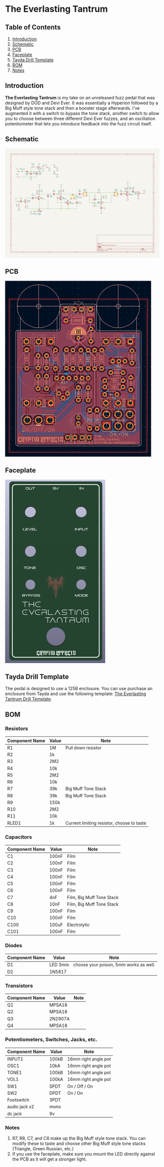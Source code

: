# The Everlasting Tantrum

## Table of Contents
1. [Introduction](#introduction)
2. [Schematic](#schematic)
3. [PCB](#pcb)
4. [Faceplate](#faceplate)
5. [Tayda Drill Template](#tayda-drill-template)
6. [BOM](#bom)
7. [Notes](#notes)

## Introduction
**The Everlasting Tantrum** is my take on an unreleased fuzz pedal that was designed by DOD and Devi Ever. It was essentially a Hyperion followed by a Big Muff style tone stack and then a booster stage afterwards. I've augmented it with a switch to bypass the tone stack, another switch to allow you to choose between three different Devi Ever fuzzes, and an oscillation potentiometer that lets you introduce feedback into the fuzz circuit itself.

## Schematic
![Schematic](<Grindhaus Fuzz.svg>)

## PCB
![PCB](<the-everlasting-tantrum-2025-09-21.png>)

## Faceplate
![Faceplate](<the-everlasting-tantrum-faceplate-2025-09-21.png>)

## Tayda Drill Template
The pedal is designed to use a 125B enclosure. You can use purchase an enclosure from Tayda and use the following template:
[The Everlasting Tantrum Drill Template](https://drill.taydakits.com/box-designs/new?public_key=S0pqNkJnV1BzY3hzMG5XK1VDK2J4UT09Cg==).

## BOM

### Resistors

| Component Name | Value | Note               |
|----------------|-------|--------------------|
| R1             | 1M    | Pull down resistor |
| R2             | 1k    |                    |
| R3             | 2M2   |                    |
| R4             | 10k   |                    |
| R5             | 2M2   |                    |
| R6             | 10k   |                    |
| R7             | 39k   | Big Muff Tone Stack|
| R8             | 39k   | Big Muff Tone Stack|
| R9             | 150k  |                    |
| R10            | 2M2   |                    |
| R11            | 10k   |                    |
| RLED1          | 1k    | Current limiting resistor, choose to taste |

### Capacitors

| Component Name | Value | Note               |
|----------------|-------|--------------------|
| C1             | 100nF | Film               |
| C2             | 100nF | Film               |
| C3             | 100nF | Film               |
| C4             | 100nF | Film               |
| C5             | 100nF | Film               |
| C6             | 100nF | Film               |
| C7             | 4nF   | Film, Big Muff Tone Stack |
| C8             | 10nF  | Film, Big Muff Tone Stack |
| C9             | 100nF | Film               |
| C10            | 100nF | Film               |
| C100           | 100uF | Electrolytic       |
| C101           | 100nF | Film               |

### Diodes

| Component Name | Value   | Note               |
|----------------|---------|--------------------|
| D1             | LED 3mm | choose your poison, 5mm works as well. |
| D2             | 1N5817  |                    |

### Transistors

| Component Name | Value   | Note               |
|----------------|---------|--------------------|
| Q1             | MPSA18  |                    |
| Q2             | MPSA18  |                    |
| Q3             | 2N2907A |                    |
| Q4             | MPSA18  |                    |

### Potentiometers, Switches, Jacks, etc.

| Component Name | Value   | Note                 |
|----------------|---------|----------------------|
| INPUT1         | 100kB   | 16mm right angle pot |
| OSC1           | 10kA    | 16mm right angle pot |
| TONE1          | 100kB   | 16mm right angle pot |
| VOL1           | 100kA   | 16mm right angle pot |
| SW1            | SPDT    | On / Off / On        |
| SW2            | DPDT    | On / On              |
| Footswitch     | 3PDT    |                      |
| audio jack x2  | mono    |                      |
| dc jack        | 9v      |                      |

### Notes

1. R7, R8, C7, and C8 make up the Big Muff style tone stack. You can modify these to taste and choose other Big Muff style tone stacks (Triangle, Green Russian, etc.)
2. If you use the faceplate, make sure you mount the LED directly against the PCB as it will get a stronger light.

